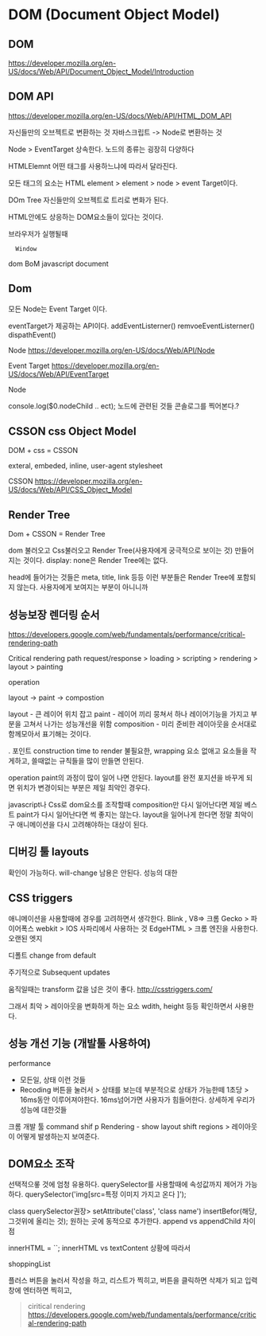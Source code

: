 # DOM (Document Object Model)

## DOM
https://developer.mozilla.org/en-US/docs/Web/API/Document_Object_Model/Introduction

## DOM API
https://developer.mozilla.org/en-US/docs/Web/API/HTML_DOM_API



자신들만의 오브젝트로 변환하는 것 
자바스크립트 -> Node로 변환하는 것 


Node > EventTarget 상속한다. 
노드의 종류는 굉장히 다양하다

HTMLElemnt 
어떤 태그를 사용하느냐에 따라서 달라진다.

모든 태그의 요소는 HTML element > element > node > event Target이다.

DOm Tree 
자신들만의 오브젝트로 트리로 변화가 된다.

HTML안에도 상응하는 DOM요소들이 있다는 것이다.

브라우저가 실행될때

      Window 
dom   BoM  javascript 
document 

## Dom
모든 Node는 Event Target 이다.

eventTarget가 제공하는 API이다.
addEventListerner()
remvoeEventListerner()
dispathEvent()

Node
https://developer.mozilla.org/en-US/docs/Web/API/Node 

Event Target
https://developer.mozilla.org/en-US/docs/Web/API/EventTarget

Node 

console.log($0.nodeChild .. ect);
노드에 관련된 것들 콘솔로그를 찍어본다.?

## CSSON css Object Model

DOM + css = CSSON

exteral, embeded, inline, user-agent stylesheet


CSSON
https://developer.mozilla.org/en-US/docs/Web/API/CSS_Object_Model


## Render Tree

Dom + CSSON  = Render Tree 

dom 불러오고 Css불러오고  Render Tree(사용자에게 궁극적으로 보이는 것) 만들어지는 것이다.
display: none은 Render Tree에는 없다.

head에 들어가는 것들은 meta, title, link 등등 이런 부분들은 Render Tree에 포함되지 않는다.
사용자에게 보여지는 부분이 아니니까

## 성능보장 렌더링 순서 

https://developers.google.com/web/fundamentals/performance/critical-rendering-path

Critical rendering path
request/response > loading > scripting > rendering > layout > painting

operation 

layout -> paint -> compostion

layout - 큰 레이어 위치 잡고
paint - 레이어 끼리 뭉쳐서 하나  레이어기능을 가지고 부분을 고쳐서 나가는 성능개선을 위함
composition - 미리 준비한 레이아웃을 순서대로 함께모아서 표기해는 것이다.

.
포인트 
construction
time to render 
불필요한, wrapping 요소 없애고 요소들을 작게하고, 쓸때없는 규칙들을 많이 만들면 안된다.

operation 
paint의 과정이 많이 일어 나면 안된다.
layout를 완전 포지션을 바꾸게 되면 위치가 변경이되는 부분은 제일 최악인 경우다.

javascript나 Css로 dom요소를 조작할때 composition만 다시 일어난다면 제일 베스트 
paint가 다시 일어난다면 썩 좋지는 않는다.
layout을 일어나게 한다면 정말 최악이구 애니메이션을 다시 고려해야하는 대상이 된다.


## 디버깅 툴 layouts
확인이 가능하다.
will-change 남용은 안된다. 성능의 대한

## CSS triggers 

애니메이션을 사용할때에 경우를 고려하면서 생각한다.
Blink , V8=> 크롬
Gecko > 파이어폭스
webkit > IOS 사파리에서 사용하는 것 
EdgeHTML > 크롬 엔진을 사용한다. 오랜된 엣지

디폴트
change from default

주기적으로 
Subsequent updates 

움직일때는 transform 값을 넎은 것이 좋다.
http://csstriggers.com/

그래서 최악 > 레이아웃을 변화하게 하는 요소 
wdith, height 등등 확인하면서 사용한다.

## 성능 개선 기능 (개발툴 사용하여)
performance
- 모든일, 상태 이런 것들 
- Recoding 버튼을 눌러서 > 상태를 보는데 부분적으로 상태가 가능한떼
1초당 > 16ms동안 이루어져야한다. 16ms넘어가면 사용자가 힘들어한다.
상세하게 우리가 성능에 대한것들 

크롬 개발 툴 command shif p 
Rendering - show layout shift regions > 레이아웃이 어떻게 발생하는지 보여준다.


## DOM요소 조작
선택적으롷 것에 엄청 유용하다.
querySelector를 사용할때에 속성값까지 제어가 가능하다.
querySelector('img[src=특정 이미지 가지고 온다 ]');

class 
querySelector권장>
setAttribute('class', 'class name')
insertBefor(해당, 그것위에 올리는 것); 원하는 곳에 동적으로 추가한다.
append vs appendChild 차이점 

innerHTML = ``;
innerHTML vs textContent
상황에 따라서 


shoppingList

플러스 버튼을 눌러서 작성을 하고,
리스트가 찍히고, 
버튼을 클릭하면 삭제가 되고
입력창에 엔터하면 찍히고,

> ciritical rendering
https://developers.google.com/web/fundamentals/performance/critical-rendering-path